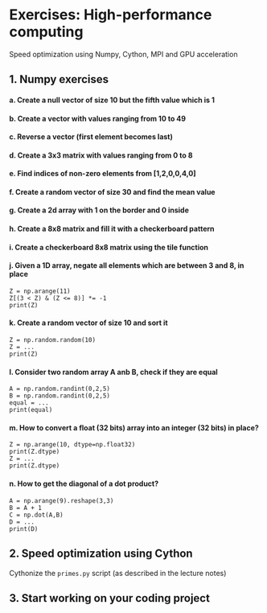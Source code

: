 # Exercises: High-performance computing
Speed optimization using Numpy, Cython, MPI and GPU acceleration

## 1. Numpy exercises

#### a. Create a null vector of size 10 but the fifth value which is 1

#### b. Create a vector with values ranging from 10 to 49

#### c. Reverse a vector (first element becomes last) 

#### d. Create a 3x3 matrix with values ranging from 0 to 8

#### e. Find indices of non-zero elements from [1,2,0,0,4,0]

#### f. Create a random vector of size 30 and find the mean value

#### g. Create a 2d array with 1 on the border and 0 inside

#### h. Create a 8x8 matrix and fill it with a checkerboard pattern

#### i. Create a checkerboard 8x8 matrix using the tile function

#### j. Given a 1D array, negate all elements which are between 3 and 8, in place
```
Z = np.arange(11)
Z[(3 < Z) & (Z <= 8)] *= -1
print(Z)
```

#### k. Create a random vector of size 10 and sort it
```
Z = np.random.random(10)
Z = ...
print(Z)
```

#### l. Consider two random array A anb B, check if they are equal
```
A = np.random.randint(0,2,5)
B = np.random.randint(0,2,5)
equal = ...
print(equal)
```

#### m. How to convert a float (32 bits) array into an integer (32 bits) in place?
```
Z = np.arange(10, dtype=np.float32)
print(Z.dtype)
Z = ...
print(Z.dtype)
```

#### n. How to get the diagonal of a dot product?
```
A = np.arange(9).reshape(3,3)
B = A + 1
C = np.dot(A,B)
D = ...
print(D)
```

## 2. Speed optimization using Cython
Cythonize the ```primes.py``` script (as described in the lecture notes)

## 3. Start working on your coding project

